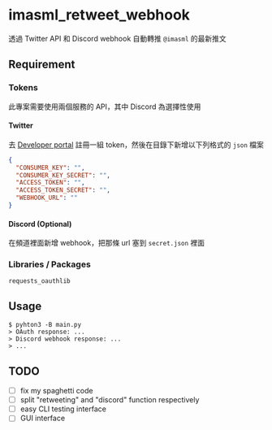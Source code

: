 # imasml_retweet_webhook

透過 Twitter API 和 Discord webhook 自動轉推 `@imasml` 的最新推文

## Requirement

### Tokens

此專案需要使用兩個服務的 API，其中 Discord 為選擇性使用

#### Twitter

去 [Developer portal](https://developer.twitter.com/) 註冊一組 token，然後在目錄下新增以下列格式的 `json` 檔案

```json
{
  "CONSUMER_KEY": "",
  "CONSUMER_KEY_SECRET": "",
  "ACCESS_TOKEN": "",
  "ACCESS_TOKEN_SECRET": "",
  "WEBHOOK_URL": ""
}
```

#### Discord (Optional)

在頻道裡面新增 webhook，把那條 url 塞到 `secret.json` 裡面

### Libraries / Packages

```console
requests_oauthlib
```

## Usage

```console
$ pyhton3 -B main.py
> OAuth response: ...
> Discord webhook response: ...
> ...
```

## TODO

- [ ] fix my spaghetti code
- [ ] split "retweeting" and "discord" function respectively
- [ ] easy CLI testing interface
- [ ] GUI interface
